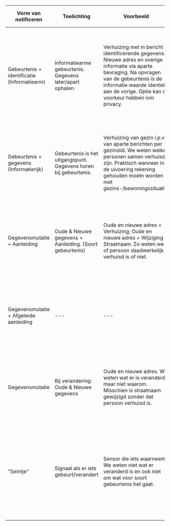 | Vorm van notificeren                        | Toelichting                                                      | Voorbeeld                                                                                                                                                                                                                             | Bron-/basisregistratie                                                              | Makelaar / Intermediair                                       | Afnemer                                                       | Synchroon / a-synchroon                                                                | Toelichting                                                                                                                                                                                                                                             |
|---------------------------------------------|------------------------------------------------------------------|---------------------------------------------------------------------------------------------------------------------------------------------------------------------------------------------------------------------------------------|-------------------------------------------------------------------------------------|---------------------------------------------------------------|---------------------------------------------------------------|----------------------------------------------------------------------------------------|---------------------------------------------------------------------------------------------------------------------------------------------------------------------------------------------------------------------------------------------------------|
| Gebeurtenis + identificatie (Informatiearm) | Informatiearme gebeurtenis. Gegevens later/apart ophalen.        | Verhuizing met in bericht identificerende gegevens. Nieuwe adres en overige informatie via aparte bevraging. Na opvragen van de gebeurtenis is de informatie waarde identiek aan de vorige. Optie kan de voorkeur hebben ivm privacy. | Opnemen van gebeurtenissen in registratie / bevragen van registratie mogelijk maken |                                                               |                                                               | Notificaties worden synchroon verstuurd, want bevragen is losstaand                    | Een Pub/Sub oplossing (waarbij de queue of het topic niet bevraagd hoeft te worden voor tijdreizen of naslag). Broadcasting of websockets oplossing kan hiervoor gebruikt worden, wanneer gekozen wordt om dit zonder abonnementenfunctie in te richten |
| Gebeurtenis + gegevens (Informatierijk)     | Gebeurtenis is het uitgangspunt. Gegevens horen bij gebeurtenis. | Verhuizing van gezin i.p.v. van aparte berichten per gezinslid. We weten welke personen samen verhuisd zijn. Praktisch wanneer in de uivoering rekening gehouden moetn worden met gezins-/bewoningssituatie.                          | Opnemen van gebeurtenissen in registratie                                           |                                                               |                                                               | Notificaties bevatten gegevens. Voorkeur a-synchroon zodat partijen niks kunnen missen | Patroon van event sourcing zorgt ervoor dat gegevensmutaties als bericht worden gezien. Door dit append-only weg te schrijven in een event store creeër je een betrouwbare naslag en een gesloten keten                                                 |
| Gegevensmutatie + Aanleiding                | Oude & Nieuwe gegevens + Aanleiding. (Soort gebeurtenis)         | Oude en nieuwe adres = Verhuizing; Oude en nieuwe adres = Wijziging Straatnaam. Zo weten we of persoon daadwerkelijk verhuisd is of niet.                                                                                             | Opnemen van aanleiding in registratie                                               |                                                               |                                                               | Notificaties bevatten gegevens. Voorkeur a-synchroon zodat partijen niks kunnen missen | Patroon van event sourcing zorgt ervoor dat gegevensmutaties als bericht worden gezien. Door dit append-only weg te schrijven in een event store creeër je een betrouwbare naslag en een gesloten keten                                                 |
| Gegevensmutatie + Afgeleide aanleiding      | ---                                                              | ---                                                                                                                                                                                                                                   | Aanleiding afleiden (waar mogelijk)                                                 | Aanleiding afleiden (waar mogelijk)                           | Aanleiding afleiden (waar mogelijk)                           | Notificaties bevatten gegevens. Voorkeur a-synchroon zodat partijen niks kunnen missen | Een Pub/Sub oplossing (waarbij de queue of het topic niet bevraagd hoeft te worden voor tijdreizen of naslag)                                                                                                                                           |
| Gegevensmutatie                             | Bij verandering: Oude & Nieuwe gegevens                          | Oude en nieuwe adres. We weten wat er is veranderd maar niet waarom. Misschien is straatnaam gewijzigd zonder dat persoon verhuisd is.                                                                                                |                                                                                     | Gegevensmutatie als CloudEvent                                | Gegevensmutatie als CloudEvent                                | Notificaties bevatten gegevens. Voorkeur a-synchroon zodat partijen niks kunnen missen | Een Pub/Sub oplossing (waarbij de queue of het topic niet bevraagd hoeft te worden voor tijdreizen of naslag)                                                                                                                                           |
| "Seintje"                                   | Signaal als er iets gebeurt/verandert                            | Sensor die iets waarneemt. We weten niet wat er veranderd is en ook niet om wat voor soort gebeurtenis het gaat.                                                                                                                      |                                                                                     | Gegevensmutatie vertalen naar CloudEvent "object x gewijzigd" | Gegevensmutatie vertalen naar CloudEvent "object x gewijzigd" | Notificaties worden synchroon verstuurd, want bevragen is losstaand                    | Een Pub/Sub oplossing (waarbij de queue of het topic niet bevraagd hoeft te worden voor tijdreizen of naslag). Broadcasting of websockets oplossing kan hiervoor gebruikt worden, wanneer gekozen wordt om dit zonder abonnementenfunctie in te richten |
